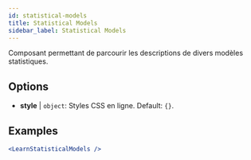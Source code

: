 ```yaml
---
id: statistical-models
title: Statistical Models
sidebar_label: Statistical Models
---
```


Composant permettant de parcourir les descriptions de divers modèles statistiques.

## Options

* __style__ | `object`: Styles CSS en ligne. Default: `{}`.


## Examples

```jsx live
<LearnStatisticalModels />
```

